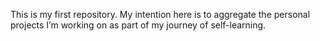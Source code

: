 This is my first repository. My intention here is to aggregate the personal projects I’m working on as part of my journey of self-learning.
